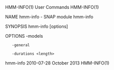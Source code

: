 HMM-INFO(1)                                  User Commands                                 HMM-INFO(1)

NAME
       hmm-info - SNAP module hmm-info

SYNOPSIS
       hmm-info [options] <hmm file>

OPTIONS
       -models

       -general

       -durations <length>

hmm-info 2010-07-28                          October 2013                                  HMM-INFO(1)
